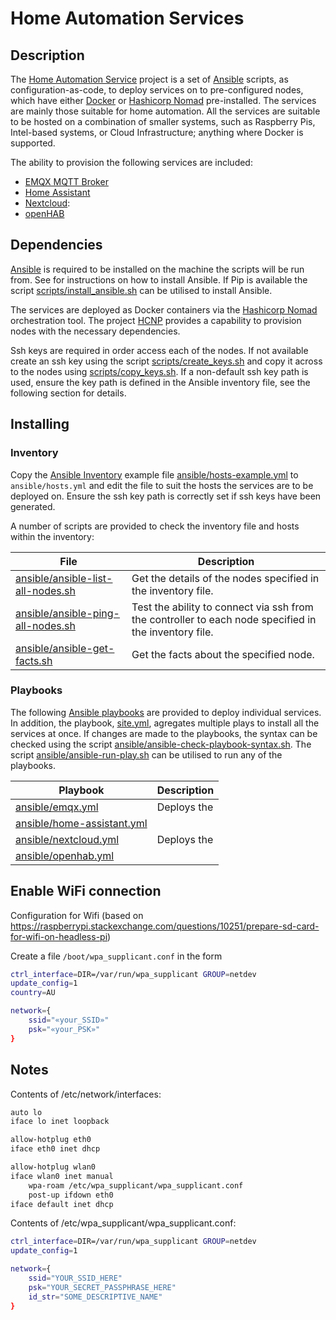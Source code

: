 # Home Automation Services

## Description

The [Home Automation Service](http://github.com/greenthegarden/home-automation-services) project is a set of [Ansible](https://www.ansible.com/) scripts, as configuration-as-code, to deploy services on to pre-configured nodes, which have either [Docker](https://www.docker.com) or [Hashicorp Nomad](https://www.nomad.io) pre-installed. The services are mainly those suitable for home automation. All the services are suitable to be hosted on a combination of smaller systems, such as Raspberry Pis, Intel-based systems, or Cloud Infrastructure; anything where Docker is supported.

The ability to provision the following services are included:

* [EMQX MQTT Broker](https://www.emqx.io/)
* [Home Assistant](https://www.home-assistant.io/)
* [Nextcloud](https://nextcloud.com/):
* [openHAB](https://www.openhab.org/)

## Dependencies

[Ansible](https://www.ansible.com/) is required to be installed on the machine the scripts will be run from. See []() for instructions on how to install Ansible. If Pip is available the script [scripts/install_ansible.sh](scripts/install_ansible.sh) can be utilised to install Ansible.

The services are deployed as Docker containers via the [Hashicorp Nomad](https://www.nomad.io) orchestration tool. The project [HCNP](https://github/greenthegarden/home-cloud-native-platform/) provides a capability to provision nodes with the necessary dependencies.

Ssh keys are required in order access each of the nodes. If not available create an ssh key using the script [scripts/create_keys.sh](scripts/create_keys.sh) and copy it across to the nodes using [scripts/copy_keys.sh](scripts/copy_keys.sh). If a non-default ssh key path is used, ensure the key path is defined in the Ansible inventory file, see the following section for details.

## Installing

### Inventory

Copy the [Ansible Inventory](https://docs.ansible.com/ansible/latest/user_guide/intro_inventory.html) example file [ansible/hosts-example.yml](ansible/hosts-example.yml) to `ansible/hosts.yml` and edit the file to suit the hosts the services are to be deployed on. Ensure the ssh key path is correctly set if ssh keys have been generated.

A number of scripts are provided to check the inventory file and hosts within the inventory:

| File | Description |
| ---- | ----------- |
| [ansible/ansible-list-all-nodes.sh](ansible/ansible-list-all-nodes.sh) | Get the details of the nodes specified in the inventory file. |
| [ansible/ansible-ping-all-nodes.sh](ansible/ansible-ping-all-nodes.sh) |Test the ability to connect via ssh from the controller to each node specified in the inventory file. |
| [ansible/ansible-get-facts.sh](ansible/ansible-get-facts.sh) | Get the facts about the specified node. |

### Playbooks

The following [Ansible playbooks](https://docs.ansible.com/ansible/latest/user_guide/playbooks.html) are provided to deploy individual services. In addition, the playbook, [site.yml](site.yml), agregates multiple plays to install all the services at once. If changes are made to the playbooks, the syntax can be checked using the script [ansible/ansible-check-playbook-syntax.sh](ansible/ansible-check-playbook-syntax.sh). The script [ansible/ansible-run-play.sh](ansible/ansible-run-play.sh) can be utilised to run any of the playbooks.

| Playbook | Description |
| -------- | ----------- |
| [ansible/emqx.yml](ansible/emqx.yml) | Deploys the |
| [ansible/home-assistant.yml](ansible/home-assistant.yml) | |
| [ansible/nextcloud.yml](ansible/nextcloud.yml) | Deploys the |
| [ansible/openhab.yml](ansible/openhab.yml) | |

## Enable WiFi connection

Configuration for Wifi (based on https://raspberrypi.stackexchange.com/questions/10251/prepare-sd-card-for-wifi-on-headless-pi)

Create a file `/boot/wpa_supplicant.conf` in the form

```sh
ctrl_interface=DIR=/var/run/wpa_supplicant GROUP=netdev
update_config=1
country=AU

network={
    ssid="«your_SSID»"
    psk="«your_PSK»"
}
```

## Notes

Contents of /etc/network/interfaces:

```sh
auto lo
iface lo inet loopback

allow-hotplug eth0
iface eth0 inet dhcp

allow-hotplug wlan0
iface wlan0 inet manual
    wpa-roam /etc/wpa_supplicant/wpa_supplicant.conf
    post-up ifdown eth0
iface default inet dhcp
```

Contents of /etc/wpa_supplicant/wpa_supplicant.conf:

```sh
ctrl_interface=DIR=/var/run/wpa_supplicant GROUP=netdev
update_config=1

network={
    ssid="YOUR_SSID_HERE"
    psk="YOUR_SECRET_PASSPHRASE_HERE"
    id_str="SOME_DESCRIPTIVE_NAME"
}
```
